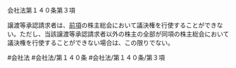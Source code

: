会社法第１４０条第３項

譲渡等承認請求者は、[前項](会社法＿＿＿＿第１４０条第２項)の株主総会において議決権を行使することができない。ただし、当該譲渡等承認請求者以外の株主の全部が同項の株主総会において議決権を行使することができない場合は、この限りでない。

#会社法
#会社法/第１４０条
#会社法/第１４０条/第３項
